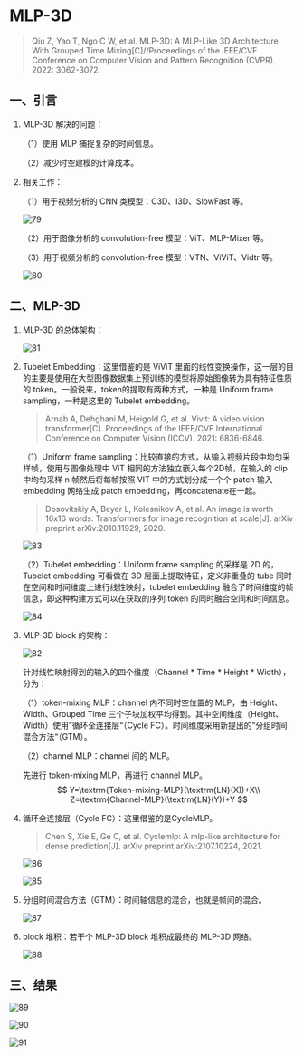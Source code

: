 # MLP-3D

> Qiu Z, Yao T, Ngo C W, et al. MLP-3D: A MLP-Like 3D Architecture With Grouped Time Mixing[C]//Proceedings of the IEEE/CVF Conference on Computer Vision and Pattern Recognition (CVPR). 2022: 3062-3072.

## 一、引言

1. MLP-3D 解决的问题：

   （1）使用 MLP 捕捉复杂的时间信息。

   （2）减少时空建模的计算成本。

2. 相关工作：

   （1）用于视频分析的 CNN 类模型：C3D、I3D、SlowFast 等。

   ![79](images/79.png)

   （2）用于图像分析的 convolution-free 模型：ViT、MLP-Mixer 等。

   （3）用于视频分析的 convolution-free 模型：VTN、ViViT、Vidtr 等。

   ![80](images/80.png)

## 二、MLP-3D

1. MLP-3D 的总体架构：

   ![81](images/81.png)

2. Tubelet Embedding：这里借鉴的是 ViViT 里面的线性变换操作，这一层的目的主要是使用在大型图像数据集上预训练的模型将原始图像转为具有特征性质的 token。一般说来，token的提取有两种方式，一种是 Uniform frame sampling，一种是这里的 Tubelet embedding。

   > Arnab A, Dehghani M, Heigold G, et al. Vivit: A video vision transformer[C]. Proceedings of the IEEE/CVF International Conference on Computer Vision (ICCV). 2021: 6836-6846.

   （1）Uniform frame sampling：比较直接的方式，从输入视频片段中均匀采样帧，使用与图像处理中 ViT 相同的方法独立嵌入每个2D帧，在输入的 clip 中均匀采样 n 帧然后将每帧按照 VIT 中的方式划分成一个个 patch 输入 embedding 网络生成 patch embedding，再concatenate在一起。

   > Dosovitskiy A, Beyer L, Kolesnikov A, et al. An image is worth 16x16 words: Transformers for image recognition at scale[J]. arXiv preprint arXiv:2010.11929, 2020.

   ![83](images/83.png)

   （2）Tubelet embedding：Uniform frame sampling 的采样是 2D 的，Tubelet embedding 可看做在 3D 层面上提取特征，定义非重叠的 tube 同时在空间和时间维度上进行线性映射，tubelet embedding 融合了时间维度的帧信息，即这种构建方式可以在获取的序列 token 的同时融合空间和时间信息。

   ![84](images/84.png)

3. MLP-3D block 的架构：

   ![82](images/82.png)

   针对线性映射得到的输入的四个维度（Channel \* Time \* Height \* Width），分为：

   （1）token-mixing MLP：channel 内不同时空位置的 MLP，由 Height、Width、Grouped Time 三个子块加权平均得到。其中空间维度（Height、Width）使用”循环全连接层“（Cycle FC）。时间维度采用新提出的”分组时间混合方法“（GTM）。

   （2）channel MLP：channel 间的 MLP。

   先进行 token-mixing MLP，再进行 channel MLP。
   $$
   Y=\textrm{Token-mixing-MLP}(\textrm{LN}(X))+X\\
   Z=\textrm{Channel-MLP}(\textrm{LN}(Y))+Y
   $$

4. 循环全连接层（Cycle FC）：这里借鉴的是CycleMLP。

   > Chen S, Xie E, Ge C, et al. Cyclemlp: A mlp-like architecture for dense prediction[J]. arXiv preprint arXiv:2107.10224, 2021.

   ![86](images/86.png)

   ![85](images/85.png)

5. 分组时间混合方法（GTM）：时间轴信息的混合，也就是帧间的混合。

   ![87](images/87.png)

6. block 堆积：若干个 MLP-3D block 堆积成最终的 MLP-3D 网络。

   ![88](images/88.png)

## 三、结果

![89](images/89.png)

![90](images/90.png)

![91](images/91.png)